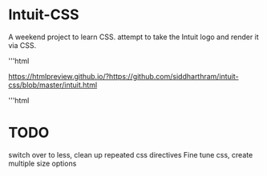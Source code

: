 Intuit-CSS
==========

A weekend project to learn CSS. attempt to take the Intuit logo and render it via CSS. 

'''html

https://htmlpreview.github.io/?https://github.com/siddharthram/intuit-css/blob/master/intuit.html

'''html

TODO
====

switch over to less, clean up repeated css directives 
Fine tune css, create multiple size options


